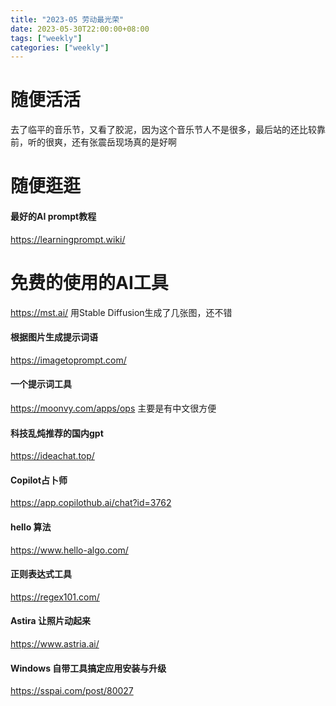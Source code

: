 ```yaml
---
title: "2023-05 劳动最光荣"
date: 2023-05-30T22:00:00+08:00
tags: ["weekly"]
categories: ["weekly"]
---
```

# 随便活活

去了临平的音乐节，又看了胶泥，因为这个音乐节人不是很多，最后站的还比较靠前，听的很爽，还有张震岳现场真的是好啊

# 随便逛逛

#### 最好的AI prompt教程
https://learningprompt.wiki/
# 免费的使用的AI工具
https://mst.ai/
用Stable Diffusion生成了几张图，还不错 

#### 根据图片生成提示词语 
https://imagetoprompt.com/

#### 一个提示词工具
https://moonvy.com/apps/ops
主要是有中文很方便 


#### 科技乱炖推荐的国内gpt 
https://ideachat.top/

#### Copilot占卜师 
https://app.copilothub.ai/chat?id=3762

#### hello 算法 
https://www.hello-algo.com/

#### 正则表达式工具 
https://regex101.com/

#### Astira 让照片动起来 
https://www.astria.ai/

#### Windows 自带工具搞定应用安装与升级 
https://sspai.com/post/80027

